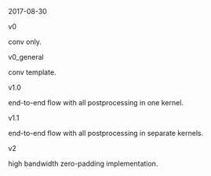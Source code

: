 2017-08-30

v0

conv only.

v0_general

conv template.

v1.0

end-to-end flow with all postprocessing in one kernel.

v1.1

end-to-end flow with all postprocessing in separate kernels.

v2

high bandwidth zero-padding implementation.
